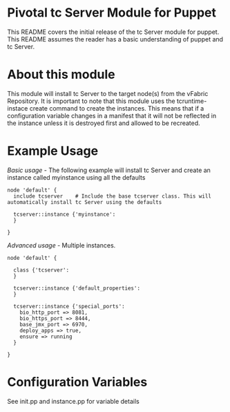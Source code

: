 # Pivotal tc Server Module for Puppet

This README covers the initial release of the tc Server module for puppet. This README assumes the reader has a basic understanding of puppet and tc Server.

# About this module

This module will install tc Server to the target node(s) from the vFabric Repository. It is important to note that this module uses the tcruntime-instace create command to create the instances. This means that if a configuration variable changes in a manifest that it will not be reflected in the instance unless it is destroyed first and allowed to be recreated.

# Example Usage

*Basic usage* - The following example will install tc Server and create an instance called myinstance using all the defaults

```puppet
node 'default' {
  include tcserver    # Include the base tcserver class. This will automatically install tc Server using the defaults

  tcserver::instance {'myinstance':
  }

}
```


*Advanced usage* - Multiple instances.

```puppet
node 'default' {

  class {'tcserver':
  }

  tcserver::instance {'default_properties':
  }

  tcserver::instance {'special_ports':
    bio_http_port => 8081,
    bio_https_port => 8444,
    base_jmx_port => 6970,
    deploy_apps => true,
    ensure => running
  }

}
```

# Configuration Variables

See init.pp and instance.pp for variable details

